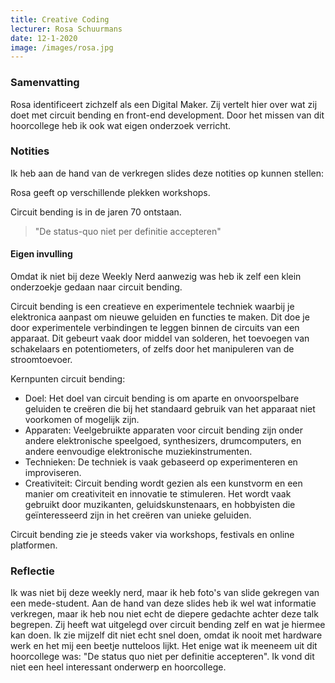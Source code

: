 ```yaml
---
title: Creative Coding
lecturer: Rosa Schuurmans
date: 12-1-2020
image: /images/rosa.jpg
---
```


### Samenvatting

Rosa identificeert zichzelf als een Digital Maker. Zij vertelt hier over wat zij doet met circuit bending en front-end
development. Door het missen van dit hoorcollege heb ik ook wat eigen onderzoek verricht.

### Notities

Ik heb aan de hand van de verkregen slides deze notities op kunnen stellen:

Rosa geeft op verschillende plekken workshops.

Circuit bending is in de jaren 70 ontstaan.

> "De status-quo niet per definitie accepteren"

#### Eigen invulling

Omdat ik niet bij deze Weekly Nerd aanwezig was heb ik zelf een klein onderzoekje gedaan naar circuit bending.

Circuit bending is een creatieve en experimentele techniek waarbij je elektronica aanpast om nieuwe geluiden en
functies te maken. Dit doe je door experimentele verbindingen te leggen binnen de circuits van een apparaat. Dit gebeurt
vaak door middel van solderen, het toevoegen van schakelaars en potentiometers, of zelfs door het manipuleren van de
stroomtoevoer.

Kernpunten circuit bending:

- Doel: Het doel van circuit bending is om aparte en onvoorspelbare geluiden te creëren die bij het standaard gebruik
  van het apparaat niet voorkomen of mogelijk zijn.
- Apparaten: Veelgebruikte apparaten voor circuit bending zijn onder andere elektronische speelgoed, synthesizers,
  drumcomputers, en andere eenvoudige elektronische muziekinstrumenten.
- Technieken: De techniek is vaak gebaseerd op experimenteren en improviseren.
- Creativiteit: Circuit bending wordt gezien als een kunstvorm en een manier om creativiteit en innovatie te stimuleren.
  Het wordt vaak gebruikt door muzikanten, geluidskunstenaars, en hobbyisten die geïnteresseerd zijn in het creëren van
  unieke geluiden.

Circuit bending zie je steeds vaker via workshops, festivals en online platformen.

### Reflectie

Ik was niet bij deze weekly nerd, maar ik heb foto's van slide gekregen van een mede-student. Aan de hand van deze
slides heb ik wel wat informatie verkregen, maar ik heb nou niet echt de diepere gedachte achter deze talk begrepen. Zij
heeft wat uitgelegd over circuit bending zelf en wat je hiermee kan doen. Ik zie mijzelf dit niet echt snel doen, omdat
ik nooit met hardware werk en het mij een beetje nutteloos lijkt. Het enige wat ik meeneem uit dit hoorcollege was: "De
status quo niet per definitie accepteren". Ik vond dit niet een heel interessant onderwerp en hoorcollege. 